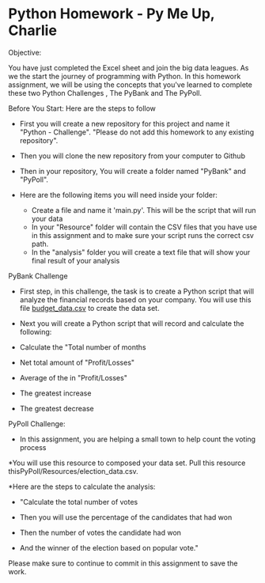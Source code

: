 # Python Homework - Py Me Up, Charlie

Objective:

You have just completed the Excel sheet and join the big data leagues. As we the start the journey of programming with Python. In this homework assignment, we will be using the concepts that you've learned to complete these two Python Challenges , The PyBank and The PyPoll.



Before You Start: Here are the steps to follow

* First you will create a new repository for this project and name it "Python - Challenge". "Please do not add this homework to any existing repository".

* Then you will clone the new repository from your computer to Github

* Then in your repository, You will create a folder named  "PyBank" and "PyPoll". 

* Here are the following items you will need inside your folder:

  * Create a file and name it 'main.py'. This will be the script that will run your data
  * In your "Resource" folder  will contain the CSV files that you have use in this assignment and to make sure your script runs the correct csv path.
  * In the "analysis" folder you will create a text file that will show your final result of your analysis

 
 
 PyBank Challenge 

* First step, in this challenge, the task is to create a Python script that will analyze the financial records based on your company. 
  You will use this file [budget_data.csv](PyBank/Resources/budget_data.csv) to create the data set. 

* Next you will create a Python script that will record and calculate the following:

* Calculate the "Total number of months

* Net total amount of "Profit/Losses" 

* Average of the in "Profit/Losses"

* The greatest increase

* The greatest decrease



PyPoll Challenge:

* In this assignment, you are helping a small town to help count the voting process

*You will use this resource to composed your data set. Pull this resource thisPyPoll/Resources/election_data.csv. 

*Here are the steps to calculate the analysis:
 
 * "Calculate the total number of votes

 * Then you will use the percentage of the candidates that had won

 * Then the number of votes the candidate had won

 * And the winner of the election based on popular vote."


  
 

Please make sure to continue to commit in this assignment to save the work.


